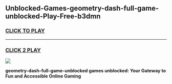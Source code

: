 
## Unblocked-Games-geometry-dash-full-game-unblocked-Play-Free-b3dmn
<h3>
<a href="https://premium76.site?title=geometry-dash-full-game-unblocked&ref=18A">CLICK TO PLAY</a></h3>
<hr>

<h3>
<a href="https://premium76.site?title=geometry-dash-full-game-unblocked&ref=18A">CLICK 2 PLAY</a>
  
</h3>

<a href="https://premium76.site?title=geometry-dash-full-game-unblocked&ref=18A"><img src="https://clearcache.store/games.png"></a>


**geometry-dash-full-game-unblocked games unblocked: Your Gateway to Fun and Accessible Online Gaming**

